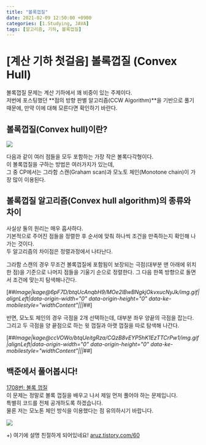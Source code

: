 ```yaml
---
title: "볼록껍질"
date: 2021-02-09 12:50:00 +0900
categories: [1.Studying, JAVA]
tags: [알고리즘, 기하, 볼록껍질]
---
```


# [계산 기하 첫걸음] 볼록껍질 (Convex Hull)

볼록껍질 문제는 계산 기하에서 꽤 비중이 있는 주제이다.  
저번에 포스팅했던 **점의 방향 판별 알고리즘(CCW Algorithm)**을 기반으로 풀기 때문에, 만약 이에 대해 모른다면 확인하기 바란다.

## 볼록껍질(Convex hull)이란?

![](https://images.velog.io/images/hgmhc/post/8d37fc10-970c-4859-bc3b-8df629b126a5/%E1%84%86%E1%85%AE%E1%84%8C%E1%85%A6%20(1).png)

  
다음과 같이 여러 점들을 모두 포함하는 가장 작은 볼록다각형이다.  
이 볼록껍질을 구하는 방법은 여러가지가 있는데,  
그 중 CP에서는 그라함 스캔(Graham scan)과 모노토 체인(Monotone chain)이 가장 많이 이용된다.

## 볼록껍질 알고리즘(Convex hull algorithm)의 종류와 차이

사실상 둘의 원리는 매우 흡사하다.  
기본적으로 주어진 점들을 정렬한 후 순서에 맞춰 하나씩 조건을 만족하는지 확인해 나가는 것이다.  
두 알고리즘의 차이점은 정렬과정에서 나타난다.

그라함 스캔의 경우 무조건 볼록껍질에 포함됨이 보장되는 극점(대부분 맨 아래에 위치한 점)을 기준으로 나머지 점들을 기울기 순으로 정렬한다. 그 다음 한쪽 방향으로 돌면서 조건에 맞는지 탐색해나간다.

[##_Image|kage@6pF7D/btqUcAnqbH9/MOe2lBwBNgkjOkvxucNyJk/img.gif|alignLeft|data-origin-width="0" data-origin-height="0" data-ke-mobilestyle="widthContent"|||_##]

  
반면, 모노토 체인의 경우 극점을 2개 선택하는데, 대부분 좌우 양끝의 극점을 잡는다. 그리고 두 극점을 양 끝점으로 하는 윗 껍질과 아랫 껍질을 따로 탐색해 나간다.

[##_Image|kage@ccVOWo/btqUeitgRza/CQzB8vEYP5hK1EzTTCrPw1/img.gif|alignLeft|data-origin-width="0" data-origin-height="0" data-ke-mobilestyle="widthContent"|||_##]

## 백준에서 풀어봅시다!

[1708번: 볼록 껍질](https://www.acmicpc.net/problem/1708)  
이 문제는 정말로 볼록 껍질을 배우고 나서 제일 먼저 풀어야 하는 문제입니다.  
특별히 코드를 전체 공개하도록 하겠습니다.  
물론 저는 모노톤 체인 방식을 이용했다는 점 유의하시기 바랍니다.

![](https://images.velog.io/images/hgmhc/post/df19322e-cf90-4760-8a82-0e0ac5843d24/image.png)

+) 여기에 설명 친절하게 되어있네요! [aruz.tistory.com/60](https://aruz.tistory.com/60)
